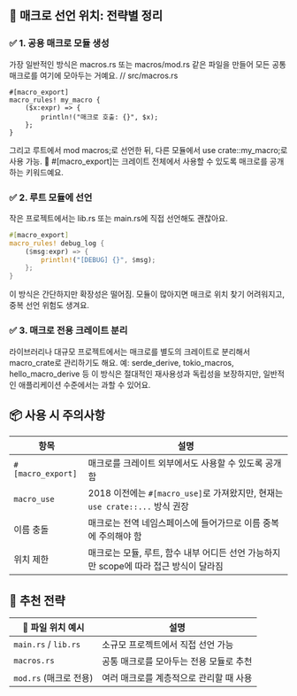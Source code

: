 ## 🧠 매크로 선언 위치: 전략별 정리
### ✅ 1. 공용 매크로 모듈 생성

가장 일반적인 방식은 macros.rs 또는 macros/mod.rs 같은 파일을 만들어
모든 공통 매크로를 여기에 모아두는 거예요.
// src/macros.rs
```
#[macro_export]
macro_rules! my_macro {
    ($x:expr) => {
        println!("매크로 호출: {}", $x);
    };
}
```

그리고 루트에서 mod macros;로 선언한 뒤, 다른 모듈에서 use crate::my_macro;로 사용 가능.
🔑 #[macro_export]는 크레이트 전체에서 사용할 수 있도록 매크로를 공개하는 키워드예요.


### ✅ 2. 루트 모듈에 선언
작은 프로젝트에서는 lib.rs 또는 main.rs에 직접 선언해도 괜찮아요.
```rust
#[macro_export]
macro_rules! debug_log {
    ($msg:expr) => {
        println!("[DEBUG] {}", $msg);
    };
}
```

이 방식은 간단하지만 확장성은 떨어짐.
모듈이 많아지면 매크로 위치 찾기 어려워지고, 중복 선언 위험도 생겨요.

### ✅ 3. 매크로 전용 크레이트 분리
라이브러리나 대규모 프로젝트에서는
매크로를 별도의 크레이트로 분리해서 macro_crate로 관리하기도 해요.
예: serde_derive, tokio_macros, hello_macro_derive 등
이 방식은 절대적인 재사용성과 독립성을 보장하지만,
일반적인 애플리케이션 수준에서는 과할 수 있어요.


## 📦 사용 시 주의사항
| 항목     | 설명                                                             |
|------------------------|------------------------------------------------------------------|
| `#[macro_export]`      | 매크로를 크레이트 외부에서도 사용할 수 있도록 공개함             |
| `macro_use`            | 2018 이전에는 `#[macro_use]`로 가져왔지만, 현재는 `use crate::...` 방식 권장 |
| 이름 충돌              | 매크로는 전역 네임스페이스에 들어가므로 이름 중복에 주의해야 함   |
| 위치 제한              | 매크로는 모듈, 루트, 함수 내부 어디든 선언 가능하지만 scope에 따라 접근 방식이 달라짐 |


## 🧠 추천 전략
| 📁 파일 위치 예시       | 설명                                   |
|------------------------|----------------------------------------|
| `main.rs` / `lib.rs`   | 소규모 프로젝트에서 직접 선언 가능       |
| `macros.rs`            | 공통 매크로를 모아두는 전용 모듈로 추천  |
| `mod.rs` (매크로 전용) | 여러 매크로를 계층적으로 관리할 때 사용  |




